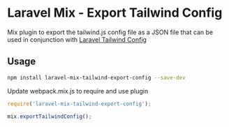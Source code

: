 # Laravel Mix - Export Tailwind Config

Mix plugin to export the tailwind.js config file as a JSON file that can be used in conjunction with [Laravel Tailwind Config](https://github.com/approvedio/laravel-tailwind-config) 

## Usage
```bash
npm install laravel-mix-tailwind-export-config --save-dev
```

Update webpack.mix.js to require and use plugin

```js
require('laravel-mix-tailwind-export-config');

mix.exportTailwindConfig();
```

